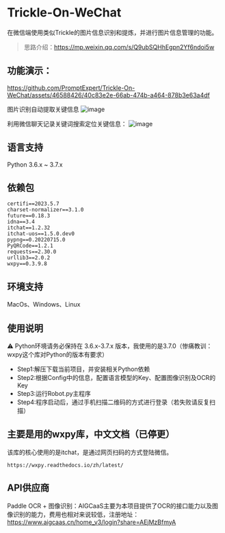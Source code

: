 # Trickle-On-WeChat
在微信端使用类似Trickle的图片信息识别和提炼，并进行图片信息管理的功能。
> 思路介绍：https://mp.weixin.qq.com/s/Q9ubSQHhEgpn2Yf6ndoi5w

## 功能演示：



https://github.com/PromptExpert/Trickle-On-WeChat/assets/46588426/40c83e2e-66ab-474b-a464-878b3e63a4df




图片识别自动提取关键信息
![image](https://github.com/PromptExpert/Trickle-On-WeChat/assets/46588426/d6b01120-0921-4dad-a8d9-245e2c55e7ed)

利用微信聊天记录关键词搜索定位关键信息：
![image](https://github.com/PromptExpert/Trickle-On-WeChat/assets/46588426/b5a7c8a9-d89d-4a7a-9506-14b2e454b071)

## 语言支持
Python 3.6.x ~ 3.7.x

## 依赖包
```
certifi==2023.5.7
charset-normalizer==3.1.0
future==0.18.3
idna==3.4
itchat==1.2.32
itchat-uos==1.5.0.dev0
pypng==0.20220715.0
PyQRCode==1.2.1
requests==2.30.0
urllib3==2.0.2
wxpy==0.3.9.8
```

## 环境支持
MacOs、Windows、Linux

## 使用说明
⚠️ Python环境请务必保持在 3.6.x-3.7.x 版本，我使用的是3.7.0（惨痛教训：wxpy这个库对Python的版本有要求）

- Step1:解压下载当前项目，并安装相关Python依赖
- Step2:根据Config中的信息，配置语言模型的Key、配置图像识别及OCR的Key
- Step3:运行Robot.py主程序
- Step4:程序启动后，通过手机扫描二维码的方式进行登录（若失败请反复扫描）

## 主要是用的wxpy库，中文文档（已停更）
该库的核心使用的是itchat，是通过网页扫码的方式登陆微信。
```
https://wxpy.readthedocs.io/zh/latest/
```

## API供应商
Paddle OCR + 图像识别：AIGCaaS主要为本项目提供了OCR的接口能力以及图像识别的能力，费用也相对来说较低，注册地址：https://www.aigcaas.cn/home_v3/login?share=AEjMzBfmyA

